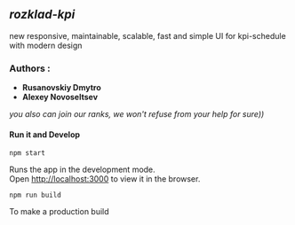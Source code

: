 ## _rozklad-kpi_
new responsive, maintainable, scalable, fast and simple UI for kpi-schedule with modern design

### Authors :

* **Rusanovskiy Dmytro**
* **Alexey Novoseltsev**

*you also can join our ranks, we won't refuse from your help for sure))*
#### Run it and Develop

```
npm start
```
Runs the app in the development mode.\
Open [http://localhost:3000](http://localhost:3000) to view it in the browser.

```
npm run build
```
To make a production build